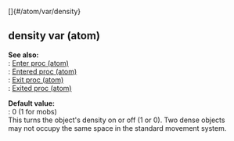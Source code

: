 []{#/atom/var/density}    
## density var (atom)    
**See also:**    
:   [Enter proc (atom)](/ref/atom/proc/Enter)    
:   [Entered proc (atom)](/ref/atom/proc/Entered)    
:   [Exit proc (atom)](/ref/atom/proc/Exit)    
:   [Exited proc (atom)](/ref/atom/proc/Exited)    
<!-- -->    
**Default value:**    
:   0 (1 for mobs)    
This turns the object\'s density on or off (1 or 0). Two dense objects    
may not occupy the same space in the standard movement system.  